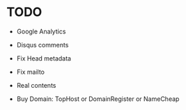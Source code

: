 TODO
====

* Google Analytics
* Disqus comments
* Fix Head metadata
* Fix mailto
* Real contents

* Buy Domain: TopHost or DomainRegister or NameCheap
